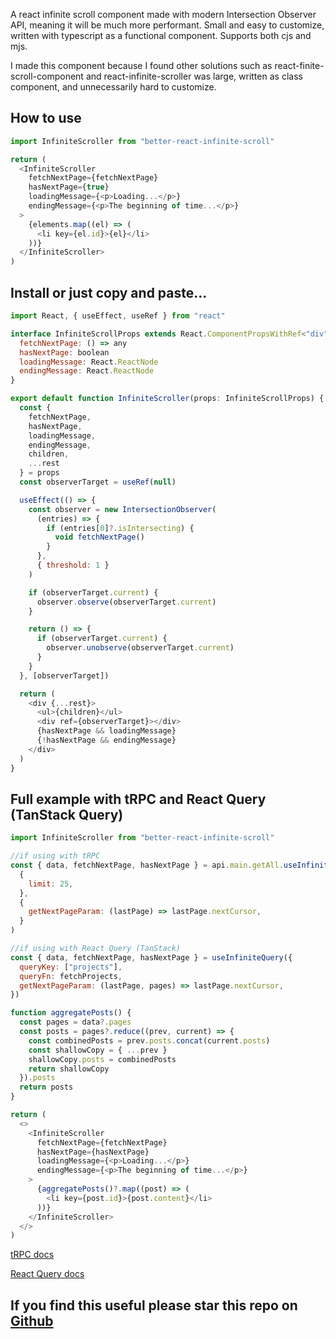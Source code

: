 A react infinite scroll component made with modern Intersection Observer API, meaning it will be much more performant. Small and easy to customize, written with typescript as a functional component. Supports both cjs and mjs.

I made this component because I found other solutions such as react-finite-scroll-component and react-infinite-scroller was large, written as class component, and unnecessarily hard to customize.

## How to use

```js
import InfiniteScroller from "better-react-infinite-scroll"

return (
  <InfiniteScroller
    fetchNextPage={fetchNextPage}
    hasNextPage={true}
    loadingMessage={<p>Loading...</p>}
    endingMessage={<p>The beginning of time...</p>}
  >
    {elements.map((el) => (
      <li key={el.id}>{el}</li>
    ))}
  </InfiniteScroller>
)
```

## Install or just copy and paste...

```js
import React, { useEffect, useRef } from "react"

interface InfiniteScrollProps extends React.ComponentPropsWithRef<"div"> {
  fetchNextPage: () => any
  hasNextPage: boolean
  loadingMessage: React.ReactNode
  endingMessage: React.ReactNode
}

export default function InfiniteScroller(props: InfiniteScrollProps) {
  const {
    fetchNextPage,
    hasNextPage,
    loadingMessage,
    endingMessage,
    children,
    ...rest
  } = props
  const observerTarget = useRef(null)

  useEffect(() => {
    const observer = new IntersectionObserver(
      (entries) => {
        if (entries[0]?.isIntersecting) {
          void fetchNextPage()
        }
      },
      { threshold: 1 }
    )

    if (observerTarget.current) {
      observer.observe(observerTarget.current)
    }

    return () => {
      if (observerTarget.current) {
        observer.unobserve(observerTarget.current)
      }
    }
  }, [observerTarget])

  return (
    <div {...rest}>
      <ul>{children}</ul>
      <div ref={observerTarget}></div>
      {hasNextPage && loadingMessage}
      {!hasNextPage && endingMessage}
    </div>
  )
}
```

## Full example with tRPC and React Query (TanStack Query)

```js
import InfiniteScroller from "better-react-infinite-scroll"

//if using with tRPC
const { data, fetchNextPage, hasNextPage } = api.main.getAll.useInfiniteQuery(
  {
    limit: 25,
  },
  {
    getNextPageParam: (lastPage) => lastPage.nextCursor,
  }
)

//if using with React Query (TanStack)
const { data, fetchNextPage, hasNextPage } = useInfiniteQuery({
  queryKey: ["projects"],
  queryFn: fetchProjects,
  getNextPageParam: (lastPage, pages) => lastPage.nextCursor,
})

function aggregatePosts() {
  const pages = data?.pages
  const posts = pages?.reduce((prev, current) => {
    const combinedPosts = prev.posts.concat(current.posts)
    const shallowCopy = { ...prev }
    shallowCopy.posts = combinedPosts
    return shallowCopy
  }).posts
  return posts
}

return (
  <>
    <InfiniteScroller
      fetchNextPage={fetchNextPage}
      hasNextPage={hasNextPage}
      loadingMessage={<p>Loading...</p>}
      endingMessage={<p>The beginning of time...</p>}
    >
      {aggregatePosts()?.map((post) => (
        <li key={post.id}>{post.content}</li>
      ))}
    </InfiniteScroller>
  </>
)
```

[tRPC docs](https://trpc.io/docs/client/react/useInfiniteQuery)

[React Query docs](https://tanstack.com/query/v4/docs/react/guides/infinite-queries)

## If you find this useful please star this repo on [Github](https://github.com/Apestein/better-react-infinite-scroll)
